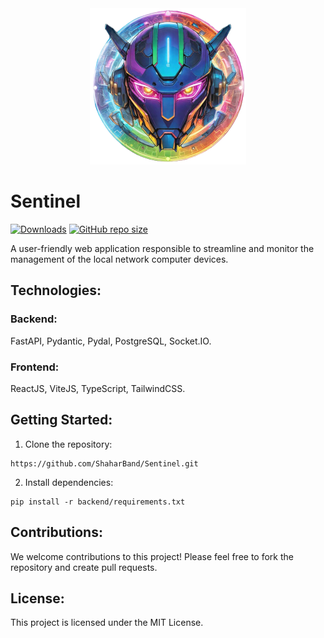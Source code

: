 <div align="center">
  <img src="./logo.png" width="250px" alt="Sentinel Logo" title="Sentinel Logo">
</div>

# Sentinel

[![Downloads](https://img.shields.io/github/downloads/ShaharBand/Sentinel/total.svg)](https://github.com/ShaharBand/Sentinel/releases)
[![GitHub repo size](https://img.shields.io/github/repo-size/ShaharBand/Sentinel.svg)](https://github.com/ShaharBand/Sentinel)

A user-friendly web application responsible to streamline and monitor the management of the local network computer devices.

## Technologies:

### Backend:

FastAPI, Pydantic, Pydal, PostgreSQL, Socket.IO.

### Frontend:

ReactJS, ViteJS, TypeScript, TailwindCSS.

## Getting Started:

1. Clone the repository:

```commandline
https://github.com/ShaharBand/Sentinel.git
```

2. Install dependencies:

```commandline
pip install -r backend/requirements.txt
```

## Contributions:

We welcome contributions to this project! Please feel free to fork the repository and create pull requests.

## License:

This project is licensed under the MIT License.

